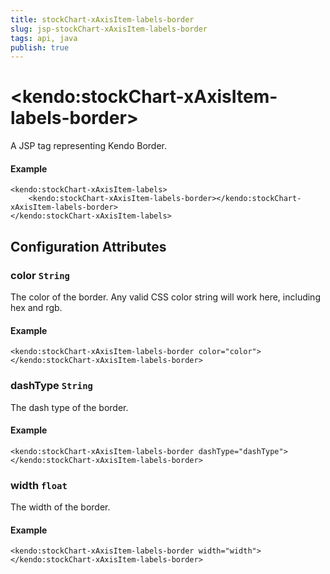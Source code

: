 ```yaml
---
title: stockChart-xAxisItem-labels-border
slug: jsp-stockChart-xAxisItem-labels-border
tags: api, java
publish: true
---
```


# \<kendo:stockChart-xAxisItem-labels-border\>
A JSP tag representing Kendo Border.

#### Example
    <kendo:stockChart-xAxisItem-labels>
        <kendo:stockChart-xAxisItem-labels-border></kendo:stockChart-xAxisItem-labels-border>
    </kendo:stockChart-xAxisItem-labels>


## Configuration Attributes


### color `String`

The color of the border. Any valid CSS color string will work here, including
hex and rgb.

#### Example
    <kendo:stockChart-xAxisItem-labels-border color="color">
    </kendo:stockChart-xAxisItem-labels-border>



### dashType `String`

The dash type of the border.

#### Example
    <kendo:stockChart-xAxisItem-labels-border dashType="dashType">
    </kendo:stockChart-xAxisItem-labels-border>



### width `float`

The width of the border.

#### Example
    <kendo:stockChart-xAxisItem-labels-border width="width">
    </kendo:stockChart-xAxisItem-labels-border>


